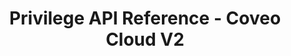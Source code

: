 ---
layout: redoc_page
title: Privilege API Reference - Coveo Cloud V2
categories: api_docs
swagger: ../../api_docs/Privilege.yml
ghPagesSiteName: /cloudv2-docs-site
---